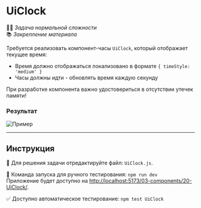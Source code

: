 # UiClock

👷🏻 _Задача нормальной сложности_\
📚 _Закрепление материала_

<!--start_statement-->

Требуется реализовать компонент-часы `UiClock`, который отображает текущее время:

- Время должно отображаться локализовано в формате `{ timeStyle: 'medium' }`
- Часы должны идти - обновлять время каждую секунду

При разработке компонента важно удостовериться в отсутствии утечек памяти!

### Результат

<img src="https://i.imgur.com/CxmKl9I.gif" alt="Пример" />

<!--end_statement-->

---

## Инструкция

📝 Для решения задачи отредактируйте файл: `UiClock.js`.

🚀 Команда запуска для ручного тестирования: `npm run dev`\
Приложение будет доступно на
[http://localhost:5173/03-components/20-UiClock/](http://localhost:5173/03-components/20-UiClock/).

✅ Доступно автоматическое тестирование: `npm test UiClock`
